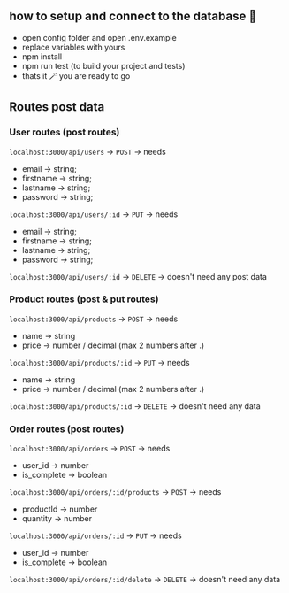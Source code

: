 ## how to setup and connect to the database 📌
- open config folder and open .env.example
- replace variables with yours
- npm install
- npm run test (to build your project and tests)
- thats it 🪄 you are ready to go


## Routes post data

### User routes (post routes)
`localhost:3000/api/users` -> `POST` -> needs 
- email -> string;
- firstname -> string;
- lastname -> string;
- password -> string;

`localhost:3000/api/users/:id` -> `PUT` -> needs
- email -> string;
- firstname -> string;
- lastname -> string;
- password -> string;

`localhost:3000/api/users/:id` -> `DELETE` -> doesn't need any post data


### Product routes (post & put routes)
`localhost:3000/api/products` -> `POST` -> needs
- name -> string
- price -> number / decimal (max 2 numbers after .)

`localhost:3000/api/products/:id` -> `PUT` -> needs
- name -> string
- price -> number / decimal (max 2 numbers after .)

`localhost:3000/api/products/:id` -> `DELETE` -> doesn't need any data

### Order routes (post routes)
`localhost:3000/api/orders` -> `POST` -> needs
- user_id -> number
- is_complete -> boolean

`localhost:3000/api/orders/:id/products` -> `POST` -> needs
- productId -> number
- quantity -> number

`localhost:3000/api/orders/:id` -> `PUT` -> needs
- user_id -> number
- is_complete -> boolean

`localhost:3000/api/orders/:id/delete` -> `DELETE` -> doesn't need any data